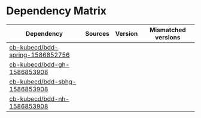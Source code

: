 # Dependency Matrix

Dependency | Sources | Version | Mismatched versions
---------- | ------- | ------- | -------------------
[cb-kubecd/bdd-spring-1586852756](https://github.com/cb-kubecd/bdd-spring-1586852756.git) |  | []() | 
[cb-kubecd/bdd-gh-1586853908](https://github.com/cb-kubecd/bdd-gh-1586853908.git) |  | []() | 
[cb-kubecd/bdd-sbhg-1586853908](https://github.com/cb-kubecd/bdd-sbhg-1586853908.git) |  | []() | 
[cb-kubecd/bdd-nh-1586853908](https://github.com/cb-kubecd/bdd-nh-1586853908.git) |  | []() | 
